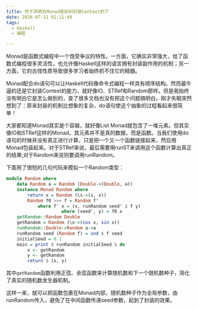 ```yaml
---
title: 终于弄明白Monad是如何封装Context的了
date: 2016-07-11 01:11:49
tags:
  - Haskell
  - 编程

---
```

Monad是函数式编程中一个饱受争议的特性。一方面，它确实非常强大，给了函数式编程很多灵活性，也允许像Haskell这样的语言拥有封装副作用的机制；另一方面，它的古怪性质导致很多学习者始终抓不住它的精髓。

Monad配合do语句可以让Haskell代码像命令式编程一样具有顺序结构。然而最牛逼的还是它封装Context的能力，就好像IO、STRef和Random那样。但是我始终没有明白它是怎么做到的，查了很多文档也没有把这个问题搞明白。刚才失眠突然想到了：原来封装的机制比想象的复杂，do语句使这个抽象的过程看起来很简单！

大家都知道Monad其实是个容器，就好像List Monad就包含了一堆元素。但其实像IO和STRef这样的Monad，其元素并不是真的数据，而是函数。当我们使用do语句的时候并没有真正进行计算，只是把一个又一个函数链接起来，然后用Monad包装起来。对于STRef来说，最后需要用runST来调用这个函数计算出真正的结果;对于Random来说则要调用runRandom。

下面用了很短的几句代码来模拟一个Random类型：
```haskell
module Random where
    data Random a = Random (Double->(Double, a))
    instance Monad Random where
        return x = Random (\s->(s, x))
        Random f0 >>= f = Random f' 
            where f' x = (x, runRandom seed' $ f y) 
                     where (seed', y) = f0 x
    getRandom::Random Double
    getRandom = Random (\x->(cos x, sin x))
    runRandom::Double->Random a->a
    runRandom seed (Random f) = snd $ f seed
    initialSeed = 0.1
    main = print $ runRandom initialSeed $ do
        x <- getRandom
        y <- getRandom
        return $ (x, y)
```

其中`getRandom`函数利用正弦、余弦函数来计算随机数和下一个随机数种子，简化了真实的随机数发生器机制。

这样一来，就可以把函数包裹在Monad内部，随机数种子作为全局参数，由runRandom传入，避免了在中间函数传递seed参数，起到了封装的效果。
